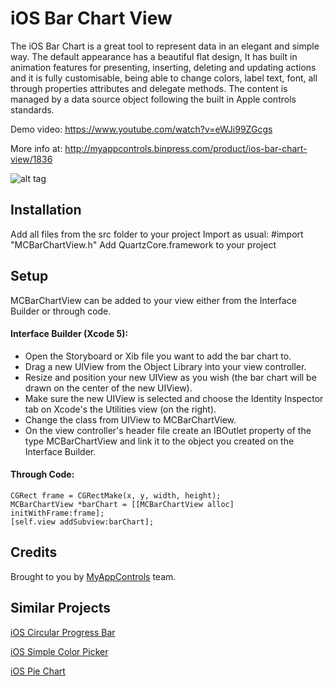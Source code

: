 # iOS Bar Chart View
The iOS Bar Chart is a great tool to represent data in an elegant and simple way. The default appearance has a beautiful flat design, It has built in animation features for presenting, inserting, deleting and updating actions and it is fully customisable, being able to change colors, label text, font, all through properties attributes and delegate methods. The content is managed by a data source object following the built in Apple controls standards. 

Demo video: https://www.youtube.com/watch?v=eWJi99ZGcgs

More info at: http://myappcontrols.binpress.com/product/ios-bar-chart-view/1836

![alt tag](http://myappcontrols.binpress.com/images/stores/store30934/bar-chart-view-5184.png)

## Installation

Add all files from the src folder to your project
Import as usual: #import "MCBarChartView.h"
Add QuartzCore.framework to your project

## Setup

MCBarChartView can be added to your view either from the Interface Builder or through code.

#### Interface Builder (Xcode 5):

* Open the Storyboard or Xib file you want to add the bar chart to.
* Drag a new UIView from the Object Library into your view controller.
* Resize and position your new UIView as you wish (the bar chart will be drawn on the center of the new UIView).
* Make sure the new UIView is selected and choose the Identity Inspector tab on Xcode's the Utilities view (on the right).
* Change the class from UIView to MCBarChartView.
* On the view controller's header file create an IBOutlet property of the type MCBarChartView and link it to the object you created on the Interface Builder.

#### Through Code:
```
CGRect frame = CGRectMake(x, y, width, height);
MCBarChartView *barChart = [[MCBarChartView alloc] initWithFrame:frame];
[self.view addSubview:barChart];
```

## Credits
Brought to you by [MyAppControls](http://www.binpress.com/profile/myappcontrols/30934) team.

## Similar Projects

[iOS Circular Progress Bar](https://github.com/vinicius-a-ro/ios-circular-progress-bar)

[iOS Simple Color Picker](https://github.com/vinicius-a-ro/ios-color-picker)

[iOS Pie Chart](https://github.com/vinicius-a-ro/ios-pie-chart-view)
